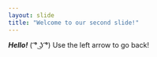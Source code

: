 ```yaml
---
layout: slide
title: "Welcome to our second slide!"
---
```

_**Hello!**_ ( ͡° ͜ʖ ͡°)
Use the left arrow to go back!
